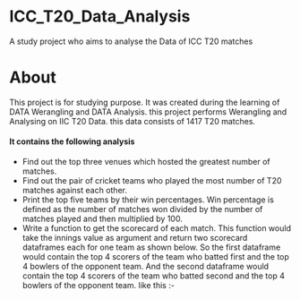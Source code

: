 # ICC_T20_Data_Analysis
A study project who aims to analyse the Data of ICC T20 matches

# About
This project is for studying purpose. It was created during the learning of DATA Werangling and DATA Analysis. this project performs Werangling and Analysing on IIC T20 Data. this data consists of 1417 T20 matches.

#### It contains the following analysis
- Find out the top three venues which hosted the greatest number of matches.
- Find out the pair of cricket teams who played the most number of T20 matches against each other.
- Print the top five teams by their win percentages. Win percentage is defined as the number of matches won divided by the number of matches played and then multiplied by 100.
- Write a function to get the scorecard of each match. This function would take the innings value as argument and return two scorecard dataframes each for one team as shown below. So the first dataframe would contain the top 4 scorers of the team who batted first and the top 4 bowlers of the opponent team. And the second dataframe would contain the top 4 scorers of the team who batted second and the top 4 bowlers of the opponent team. like this :- 
